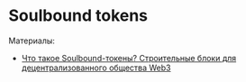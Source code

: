 # Soulbound tokens

Материалы:

* [Что такое Soulbound-токены? Строительные блоки для децентрализованного общества Web3](https://vc.ru/crypto/443317-chto-takoe-soulbound-tokeny-stroitelnye-bloki-dlya-decentralizovannogo-obshchestva-web3)
